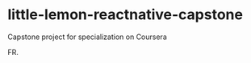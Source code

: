 # little-lemon-reactnative-capstone

Capstone project for <Meta React Native> specialization on Coursera

FR.
